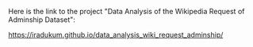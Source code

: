 Here is the link to the project "Data Analysis of the Wikipedia Request of Adminship Dataset":

https://iradukum.github.io/data_analysis_wiki_request_adminship/
